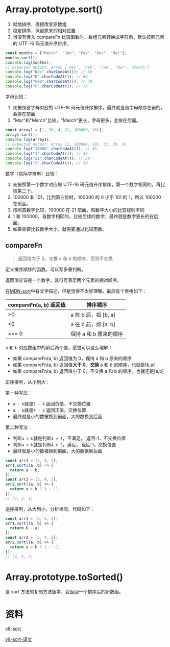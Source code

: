 # Array.prototype.sort()

1. 就地排序，直接改变原数组
2. 稳定排序，保留原来的相对位置
3. 当没有传入 compareFn 比较函数时，数组元素转换成字符串，默认按照元素的 UTF-16 码元值升序排序。

```js
const months = ["March", "Jan", "Feb", "Dec", "Mar"];
months.sort();
console.log(months);
// Expected output: Array ['Dec', 'Feb', 'Jan', 'Mar', 'March']
console.log("Dec".charCodeAt()); // 68
console.log("D".charCodeAt()); // 68
console.log("Feb".charCodeAt()); // 70
console.log("F".charCodeAt()); // 70
```

字母比较：

1. 先按照首字母对应的 UTF-16 码元值升序排序，最终就是首字母顺序在前的，会排在前面
2. "Mar"和"March"比较，"March"更长，字母更多，会排在后面。

```js
const array1 = [1, 30, 4, 21, 100000, 101];
array1.sort();
console.log(array1);
// Expected output: Array [1, 100000, 101, 21, 30, 4]
console.log("10000".charCodeAt()); // 49
console.log("1".charCodeAt()); // 49
console.log("21".charCodeAt()); // 50
console.log("2".charCodeAt()); // 50
```

数字（实际字符串）比较：

1. 先按照第一个数字对应的 UTF-16 码元值升序排序，第一个数字相同的，再比较第二个。
2. 100000 和 101，比到第三位时，100000 的 0 小于 101 的 1，所以 100000 在前面。
3. 按照首数字比较，100000 在 21 前面，和数字大小的比较规则不同
4. 1 和 100000。首数字相同的，比较后续的数字，最终就是数字更长的在后面。
5. 如果需要比较数字大小，就需要通过比较函数。

## compareFn

> 返回值大于 0，交换 a 和 b 的顺序，否则不交换

定义排序顺序的函数。可以写多重判断。

返回值应该是一个数字，其符号表示两个元素的相对顺序。

在[MDN-sort](https://developer.mozilla.org/zh-CN/docs/Web/JavaScript/Reference/Global_Objects/Array/sort)中有文字描述，但是觉得不太好理解。最后有个表格如下：

| compareFn(a, b) 返回值 | 排序顺序<br />         |
| ---------------------- | ---------------------- |
| >0                     | a 在 b 后，如 [b, a]   |
| <0                     | a 在 b 前，如 [a, b]   |
| === 0                  | 保持 a 和 b 原来的顺序 |

a 和 b 对应数组中的前后两个值，感觉可以这么理解：

- 如果 compareFn(a, b) 返回值为 0，保持 a 和 b 原来的顺序
- 如果 compareFn(a, b) 返回值**大于 0**，**交换** a 和 b 的顺序，也就是[b,a]
- 如果 compareFn(a, b) 返回值小于 0，不交换 a 和 b 的顺序，也就还是[a,b]

正序排列，从小到大：

第一种写法：

- `a - b`就是`3 - 4` 返回负值，不交换位置
- `a - b`就是`4 - 2` 返回正值，交换位置
- 最终就是小的数被换到前面，大的数换到后面

第二种写法：

- 判断`a > b`就是判断`3 > 4`，不满足， 返回-1，不交换位置
- 判断`a > b`就是判断`4 > 2`，满足， 返回 1，交换位置
- 最终就是小的数被换到前面，大的数换到后面

```js
const arr1 = [3, 4, 2];
arr1.sort((a, b) => {
  return a - b;
});
const arr2 = [3, 4, 2];
arr2.sort((a, b) => {
  return a > b ? 1 : -1;
});
// [2, 3, 4]
```

逆序排列，从大到小，分析相同，代码如下：

```js
const arr1 = [3, 4, 2];
arr1.sort((a, b) => {
  return b - a;
});
const arr2 = [3, 4, 2];
arr2.sort((a, b) => {
  return a < b ? 1 : -1;
});
// [4, 3, 2]
```

# Array.prototype.toSorted()

是 sort 方法的复制方法版本，会返回一个排序后的新数组。

# 资料

[v8-sort](https://v8.dev/blog/array-sort)

[v8-sort-译文](https://zhuanlan.zhihu.com/p/55338902)
